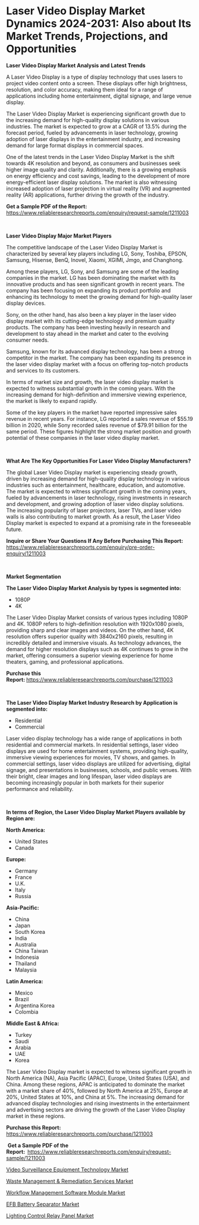 <p><h1>Laser Video Display Market Dynamics 2024-2031: Also about Its Market Trends, Projections, and Opportunities</h1></p><p><strong>Laser Video Display Market Analysis and Latest Trends</strong></p>
<p><p>A Laser Video Display is a type of display technology that uses lasers to project video content onto a screen. These displays offer high brightness, resolution, and color accuracy, making them ideal for a range of applications including home entertainment, digital signage, and large venue display.</p><p>The Laser Video Display Market is experiencing significant growth due to the increasing demand for high-quality display solutions in various industries. The market is expected to grow at a CAGR of 13.5% during the forecast period, fueled by advancements in laser technology, growing adoption of laser displays in the entertainment industry, and increasing demand for large format displays in commercial spaces.</p><p>One of the latest trends in the Laser Video Display Market is the shift towards 4K resolution and beyond, as consumers and businesses seek higher image quality and clarity. Additionally, there is a growing emphasis on energy efficiency and cost savings, leading to the development of more energy-efficient laser display solutions. The market is also witnessing increased adoption of laser projection in virtual reality (VR) and augmented reality (AR) applications, further driving the growth of the industry.</p></p>
<p><strong>Get a Sample PDF of the Report:&nbsp;</strong> <a href="https://www.reliableresearchreports.com/enquiry/request-sample/1211003">https://www.reliableresearchreports.com/enquiry/request-sample/1211003</a></p>
<p>&nbsp;</p>
<p><strong>Laser Video Display Major Market Players</strong></p>
<p><p>The competitive landscape of the Laser Video Display Market is characterized by several key players including LG, Sony, Toshiba, EPSON, Samsung, Hisense, BenQ, Inovel, Xiaomi, XGIMI, Jmgo, and Changhong. </p><p>Among these players, LG, Sony, and Samsung are some of the leading companies in the market. LG has been dominating the market with its innovative products and has seen significant growth in recent years. The company has been focusing on expanding its product portfolio and enhancing its technology to meet the growing demand for high-quality laser display devices.</p><p>Sony, on the other hand, has also been a key player in the laser video display market with its cutting-edge technology and premium quality products. The company has been investing heavily in research and development to stay ahead in the market and cater to the evolving consumer needs.</p><p>Samsung, known for its advanced display technology, has been a strong competitor in the market. The company has been expanding its presence in the laser video display market with a focus on offering top-notch products and services to its customers.</p><p>In terms of market size and growth, the laser video display market is expected to witness substantial growth in the coming years. With the increasing demand for high-definition and immersive viewing experience, the market is likely to expand rapidly.</p><p>Some of the key players in the market have reported impressive sales revenue in recent years. For instance, LG reported a sales revenue of $55.19 billion in 2020, while Sony recorded sales revenue of $79.91 billion for the same period. These figures highlight the strong market position and growth potential of these companies in the laser video display market.</p></p>
<p>&nbsp;</p>
<p><strong>What Are The Key Opportunities For Laser Video Display Manufacturers?</strong></p>
<p><p>The global Laser Video Display market is experiencing steady growth, driven by increasing demand for high-quality display technology in various industries such as entertainment, healthcare, education, and automotive. The market is expected to witness significant growth in the coming years, fueled by advancements in laser technology, rising investments in research and development, and growing adoption of laser video display solutions. The increasing popularity of laser projectors, laser TVs, and laser video walls is also contributing to market growth. As a result, the Laser Video Display market is expected to expand at a promising rate in the foreseeable future.</p></p>
<p><strong>Inquire or Share Your Questions If Any Before Purchasing This Report:</strong> <a href="https://www.reliableresearchreports.com/enquiry/pre-order-enquiry/1211003">https://www.reliableresearchreports.com/enquiry/pre-order-enquiry/1211003</a></p>
<p>&nbsp;</p>
<p><strong>Market Segmentation</strong></p>
<p><strong>The Laser Video Display Market Analysis by types is segmented into:</strong></p>
<p><ul><li>1080P</li><li>4K</li></ul></p>
<p><p>The Laser Video Display Market consists of various types including 1080P and 4K. 1080P refers to high-definition resolution with 1920x1080 pixels, providing sharp and clear images and videos. On the other hand, 4K resolution offers superior quality with 3840x2160 pixels, resulting in incredibly detailed and immersive visuals. As technology advances, the demand for higher resolution displays such as 4K continues to grow in the market, offering consumers a superior viewing experience for home theaters, gaming, and professional applications.</p></p>
<p><strong>Purchase this Report:&nbsp;</strong><a href="https://www.reliableresearchreports.com/purchase/1211003">https://www.reliableresearchreports.com/purchase/1211003</a></p>
<p>&nbsp;</p>
<p><strong>The Laser Video Display Market Industry Research by Application is segmented into:</strong></p>
<p><ul><li>Residential</li><li>Commercial</li></ul></p>
<p><p>Laser video display technology has a wide range of applications in both residential and commercial markets. In residential settings, laser video displays are used for home entertainment systems, providing high-quality, immersive viewing experiences for movies, TV shows, and games. In commercial settings, laser video displays are utilized for advertising, digital signage, and presentations in businesses, schools, and public venues. With their bright, clear images and long lifespan, laser video displays are becoming increasingly popular in both markets for their superior performance and reliability.</p></p>
<p>&nbsp;</p>
<p><strong>In terms of Region, the Laser Video Display Market Players available by Region are:</strong></p>
<p>
    <p> <strong> North America: </strong>
        <ul>
            <li>United States</li>
            <li>Canada</li>
        </ul>
        </p> 
    <p> <strong> Europe: </strong>
        <ul>
            <li>Germany</li>
            <li>France</li>
            <li>U.K.</li>
            <li>Italy</li>
            <li>Russia</li>
        </ul>
        </p> 
    <p> <strong> Asia-Pacific: </strong>
        <ul>
            <li>China</li>
            <li>Japan</li>
            <li>South Korea</li>
            <li>India</li>
            <li>Australia</li>
            <li>China Taiwan</li>
            <li>Indonesia</li>
            <li>Thailand</li>
            <li>Malaysia</li>
        </ul>
        </p> 
    <p> <strong> Latin America: </strong>
        <ul>
            <li>Mexico</li>
            <li>Brazil</li>
            <li>Argentina Korea</li>
            <li>Colombia</li>
        </ul>
        </p> 
    <p> <strong> Middle East & Africa: </strong>
        <ul>
            <li>Turkey</li>
            <li>Saudi</li>
            <li>Arabia</li>
            <li>UAE</li>
            <li>Korea</li>
        </ul>
    </p>
    </p>
<p><p>The Laser Video Display market is expected to witness significant growth in North America (NA), Asia Pacific (APAC), Europe, United States (USA), and China. Among these regions, APAC is anticipated to dominate the market with a market share of 40%, followed by North America at 25%, Europe at 20%, United States at 10%, and China at 5%. The increasing demand for advanced display technologies and rising investments in the entertainment and advertising sectors are driving the growth of the Laser Video Display market in these regions.</p></p>
<p><strong>Purchase this Report: </strong><a href="https://www.reliableresearchreports.com/purchase/1211003">https://www.reliableresearchreports.com/purchase/1211003</a></p>
<p>&nbsp;<strong>Get a Sample PDF of the Report:&nbsp;&nbsp;</strong><a href="https://www.reliableresearchreports.com/enquiry/request-sample/1211003">https://www.reliableresearchreports.com/enquiry/request-sample/1211003</a></p>
<p><strong></strong></p>
<p><p><a href="https://medium.com/@mattwalker9889/video-surveillance-equipment-technology-market-trends-forecast-and-competitive-analysis-to-2031-a11b7f8e2dbf">Video Surveillance Equipment Technology Market</a></p><p><a href="https://medium.com/@mattwalker9889/waste-management-amp-remediation-services-market-outlook-industry-overview-and-forecast-2024-to-5db67bdcad34">Waste Management & Remediation Services Market</a></p><p><a href="https://medium.com/p/aafabe19850b/edit">Workflow Management Software Module Market</a></p><p><a href="https://github.com/mharielmesa/Market-Research-Report-List-2/blob/main/efb-battery-separator-market.md">EFB Battery Separator Market</a></p><p><a href="https://github.com/suaretopek9/Market-Research-Report-List-1/blob/main/lighting-control-relay-panel-market.md">Lighting Control Relay Panel Market</a></p></p>